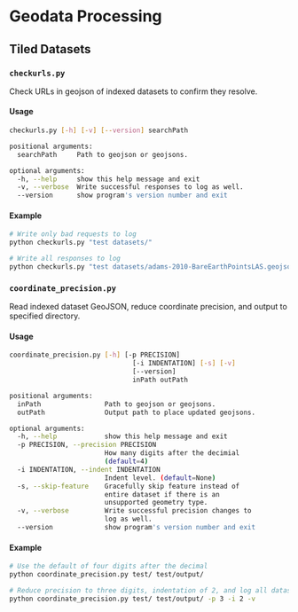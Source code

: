 # Geodata Processing

## Tiled Datasets



### `checkurls.py`

Check URLs in geojson of indexed datasets to confirm they resolve.

#### Usage

```bash
checkurls.py [-h] [-v] [--version] searchPath

positional arguments:
  searchPath     Path to geojson or geojsons.

optional arguments:
  -h, --help     show this help message and exit
  -v, --verbose  Write successful responses to log as well.
  --version      show program's version number and exit
```

#### Example

```bash
# Write only bad requests to log
python checkurls.py "test datasets/"

# Write all responses to log
python checkurls.py "test datasets/adams-2010-BareEarthPointsLAS.geojson" -v
```



### `coordinate_precision.py`

Read indexed dataset GeoJSON, reduce coordinate precision, and output to specified directory.

#### Usage

```bash
coordinate_precision.py [-h] [-p PRECISION]
                               [-i INDENTATION] [-s] [-v]
                               [--version]
                               inPath outPath

positional arguments:
  inPath                Path to geojson or geojsons.
  outPath               Output path to place updated geojsons.    

optional arguments:
  -h, --help            show this help message and exit
  -p PRECISION, --precision PRECISION
                        How many digits after the decimial        
                        (default=4)
  -i INDENTATION, --indent INDENTATION
                        Indent level. (default=None)
  -s, --skip-feature    Gracefully skip feature instead of        
                        entire dataset if there is an
                        unsupported geometry type.
  -v, --verbose         Write successful precision changes to     
                        log as well.
  --version             show program's version number and exit
```

#### Example

```bash
# Use the default of four digits after the decimal
python coordinate_precision.py test/ test/output/

# Reduce precision to three digits, indentation of 2, and log all datasets processed
python coordinate_precision.py test/ test/output/ -p 3 -i 2 -v
```